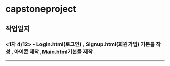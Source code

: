 # capstoneproject
## 작업일지

### <1차 4/12>  - Login.html(로그인) , Signup.html(회원가입) 기본틀 작성 , 아이콘 제작 ,Main.html기본틀 제작
---

